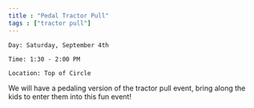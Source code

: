 ```yaml
---
title : "Pedal Tractor Pull"
tags : ["tractor pull"]
---
```


`Day: Saturday, September 4th`

`Time: 1:30 - 2:00 PM`

`Location: Top of Circle`

We will have a pedaling version of the tractor pull event, bring along the kids to enter them into this fun event!